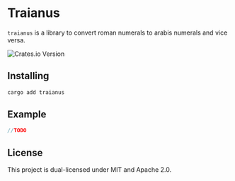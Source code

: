 # Traianus

`traianus` is a library to convert roman numerals to arabis numerals and vice versa.

![Crates.io Version](https://img.shields.io/crates/v/traianus)

## Installing

```sh
cargo add traianus
```

## Example

```rust
//TODO
```

## License

This project is dual-licensed under MIT and Apache 2.0.
